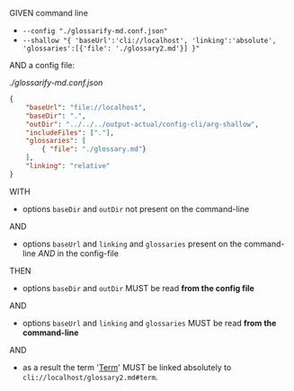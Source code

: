 GIVEN command line

-   `--config "./glossarify-md.conf.json"`
-   `--shallow "{ 'baseUrl':'cli://localhost', 'linking':'absolute', 'glossaries':[{'file': './glossary2.md'}] }"`

AND a config file:

_./glossarify-md.conf.json_

```json
{
    "baseUrl": "file://localhost",
    "baseDir": ".",
    "outDir": "../../../output-actual/config-cli/arg-shallow",
    "includeFiles": ["."],
    "glossaries": [
        { "file": "./glossary.md"}
    ],
    "linking": "relative"
}
```

WITH

-   options `baseDir` and `outDir`  not present on the command-line

AND

-   options `baseUrl` and `linking` and `glossaries` present on the command-line _AND_ in the config-file

THEN

-   options `baseDir` and `outDir` MUST be read **from the config file**

AND

-   options `baseUrl` and `linking` and `glossaries` MUST be read **from the command-line**

AND

-   as a result the term '[Term][1]' MUST be linked absolutely to `cli://localhost/glossary2.md#term`.

[1]: cli://localhost/glossary2.md#term
